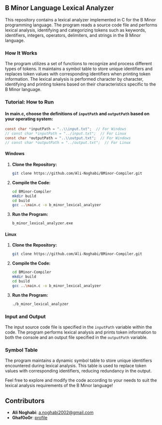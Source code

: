 ## B Minor Language Lexical Analyzer

This repository contains a lexical analyzer implemented in C for the B Minor programming language. The program reads a source code file and performs lexical analysis, identifying and categorizing tokens such as keywords, identifiers, integers, operators, delimiters, and strings in the B Minor language.

### How It Works

The program utilizes a set of functions to recognize and process different types of tokens. It maintains a symbol table to store unique identifiers and replaces token values with corresponding identifiers when printing token information. The lexical analysis is performed character by character, identifying and printing tokens based on their characteristics specific to the B Minor language.

### Tutorial: How to Run

#### In main.c, choose the definitions of `inputPath` and `outputPath` based on your operating system:

```c
const char *inputPath = "..\\input.txt";  // For Windows
// const char *inputPath = "../input.txt";  // For Linux
const char *outputPath = "..\\output.txt";  // For Windows
// const char *outputPath = "../output.txt";  // For Linux
```

#### Windows

1. **Clone the Repository:**
   ```bash
   git clone https://github.com/Ali-Noghabi/BMinor-Compiler.git
   ```

2. **Compile the Code:**
   ```bash
   cd BMinor-Compiler
   mkdir build
   cd build
   gcc ..\main.c -o b_minor_lexical_analyzer
   ```

3. **Run the Program:**
   ```bash
   b_minor_lexical_analyzer.exe
   ```

#### Linux

1. **Clone the Repository:**
   ```bash
   git clone https://github.com/Ali-Noghabi/BMinor-Compiler.git
   ```

2. **Compile the Code:**
   ```bash
   cd BMinor-Compiler
   mkdir build
   cd build
   gcc ..\main.c -o b_minor_lexical_analyzer
   ```

3. **Run the Program:**
   ```bash
   ./b_minor_lexical_analyzer
   ```

### Input and Output

The input source code file is specified in the `inputPath` variable within the code. The program performs lexical analysis and prints token information to both the console and an output file specified in the `outputPath` variable.

### Symbol Table

The program maintains a dynamic symbol table to store unique identifiers encountered during lexical analysis. This table is used to replace token values with corresponding identifiers, reducing redundancy in the output.

Feel free to explore and modify the code according to your needs to suit the lexical analysis requirements of the B Minor language!

## Contributors

- **Ali Noghabi**: a.noghabi2002@gmail.com
- **Ghaf0o0r**: [profile](https://github.com/Ghaf0o0r)